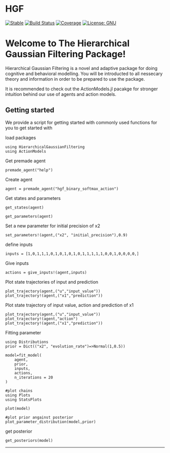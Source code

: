 # HGF
[![Stable](https://img.shields.io/badge/docs-stable-blue.svg)](https://ilabcode.github.io/HierarchicalGaussianFiltering.jl)
[![Build Status](https://github.com/ilabcode/HierarchicalGaussianFiltering.jl/actions/workflows/CI_full.yml/badge.svg?branch=main)](https://github.com/ilabcode/HierarchicalGaussianFiltering.jl/actions/workflows/CI_full.yml?query=branch%3Amain)
[![Coverage](https://codecov.io/gh/ilabcode/HierarchicalGaussianFiltering.jl/branch/main/graph/badge.svg?token=NVFiiPydFA)](https://codecov.io/gh/ilabcode/HierarchicalGaussianFiltering.jl)
[![License: GNU](https://img.shields.io/badge/License-GNU-yellow)](<https://www.gnu.org/licenses/>)


# Welcome to The Hierarchical Gaussian Filtering Package!

Hierarchical Gaussian Filtering is a novel and adaptive package for doing cognitive and behavioral modelling. You will be introducted to all nessecary theory and information in order to be prepared to use the package.

It is recommended to check out the ActionModels.jl pacakge for stronger intuition behind our use of agents and action models.

## Getting started

We provide a script for getting started with commonly used functions for you to get started with

load packages

````@example introduction
using HierarchicalGaussianFiltering
using ActionModels
````

Get premade agent

````@example introduction
premade_agent("help")
````

Create agent

````@example introduction
agent = premade_agent("hgf_binary_softmax_action")
````

Get states and parameters

````@example introduction
get_states(agent)

get_parameters(agent)
````

Set a new parameter for initial precision of x2

````@example introduction
set_parameters!(agent,("x2", "initial_precision"),0.9)
````

define inputs

````@example introduction
inputs = [1,0,1,1,1,0,1,0,1,0,1,0,1,1,1,1,1,0,0,1,0,0,0,0,]
````

Give inputs

````@example introduction
actions = give_inputs!(agent,inputs)
````

Plot state trajectories of input and prediction

````@example introduction
plot_trajectory(agent,("u","input_value"))
plot_trajectory!(agent,("x1","prediction"))
````

Plot state trajectory of input value, action and prediction of x1

````@example introduction
plot_trajectory(agent,("u","input_value"))
plot_trajectory!(agent,"action")
plot_trajectory!(agent,("x1","prediction"))
````

Fitting parameter

````@example introduction
using Distributions
prior = Dict(("x2", "evolution_rate")=>Normal(1,0.5))

model=fit_model(
    agent,
    prior,
    inputs,
    actions,
    n_iterations = 20
)
````

````@example introduction
#plot chains
using Plots
using StatsPlots

plot(model)
````

````@example introduction
#plot prior angainst posterior
plot_parameter_distribution(model,prior)
````

get posterior

````@example introduction
get_posteriors(model)
````

---
